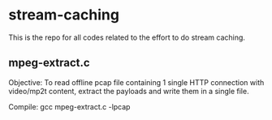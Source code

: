 # stream-caching

This is the repo for all codes related to the effort to do stream caching.



## mpeg-extract.c
Objective: To read offline pcap file containing 1 single HTTP connection with video/mp2t content, extract the payloads and write them in a single file.

Compile: gcc mpeg-extract.c -lpcap
